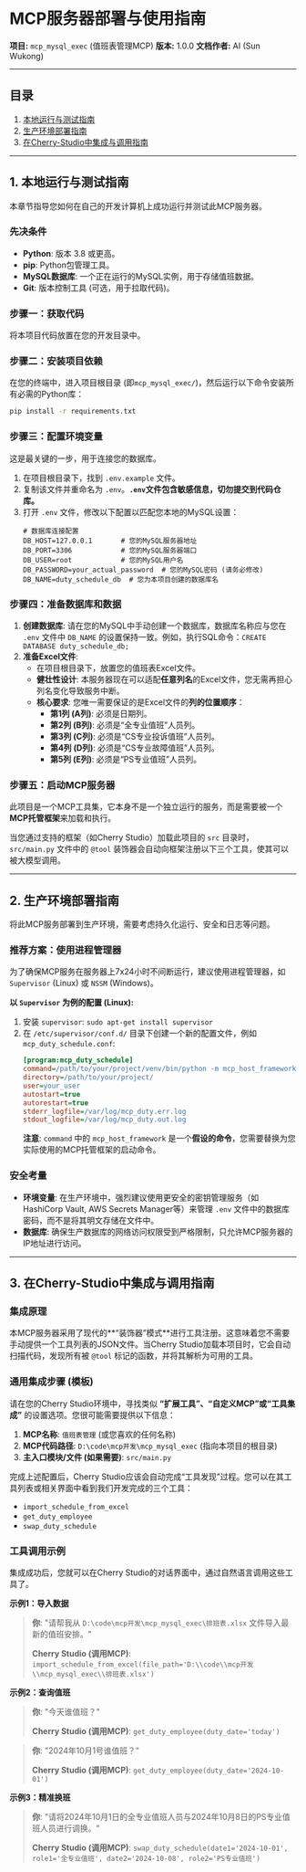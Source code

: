 # MCP服务器部署与使用指南

**项目:** `mcp_mysql_exec` (值班表管理MCP)
**版本:** 1.0.0
**文档作者:** AI (Sun Wukong)

---

## 目录
1.  [本地运行与测试指南](#1-本地运行与测试指南)
2.  [生产环境部署指南](#2-生产环境部署指南)
3.  [在Cherry-Studio中集成与调用指南](#3-在cherry-studio中集成与调用指南)

---

## 1. 本地运行与测试指南

本章节指导您如何在自己的开发计算机上成功运行并测试此MCP服务器。

### **先决条件**
*   **Python**: 版本 3.8 或更高。
*   **pip**: Python包管理工具。
*   **MySQL数据库**: 一个正在运行的MySQL实例，用于存储值班数据。
*   **Git**: 版本控制工具 (可选，用于拉取代码)。

### **步骤一：获取代码**
将本项目代码放置在您的开发目录中。

### **步骤二：安装项目依赖**
在您的终端中，进入项目根目录 (即`mcp_mysql_exec/`)，然后运行以下命令安装所有必需的Python库：
```bash
pip install -r requirements.txt
```

### **步骤三：配置环境变量**
这是最关键的一步，用于连接您的数据库。
1.  在项目根目录下，找到 `.env.example` 文件。
2.  复制该文件并重命名为 `.env`。**`.env`文件包含敏感信息，切勿提交到代码仓库。**
3.  打开 `.env` 文件，修改以下配置以匹配您本地的MySQL设置：
    ```dotenv
    # 数据库连接配置
    DB_HOST=127.0.0.1       # 您的MySQL服务器地址
    DB_PORT=3306            # 您的MySQL服务器端口
    DB_USER=root            # 您的MySQL用户名
    DB_PASSWORD=your_actual_password  # 您的MySQL密码 (请务必修改)
    DB_NAME=duty_schedule_db  # 您为本项目创建的数据库名
    ```

### **步骤四：准备数据库和数据**
1.  **创建数据库**: 请在您的MySQL中手动创建一个数据库，数据库名称应与您在 `.env` 文件中 `DB_NAME` 的设置保持一致。例如，执行SQL命令：`CREATE DATABASE duty_schedule_db;`
2.  **准备Excel文件**: 
    *   在项目根目录下，放置您的值班表Excel文件。
    *   **健壮性设计**: 本服务器现在可以适配**任意列名**的Excel文件，您无需再担心列名变化导致服务中断。
    *   **核心要求**: 您唯一需要保证的是Excel文件的**列的位置顺序**：
        *   **第1列 (A列)**: 必须是日期列。
        *   **第2列 (B列)**: 必须是“全专业值班”人员列。
        *   **第3列 (C列)**: 必须是“CS专业投诉值班”人员列。
        *   **第4列 (D列)**: 必须是“CS专业故障值班”人员列。
        *   **第5列 (E列)**: 必须是“PS专业值班”人员列。

### **步骤五：启动MCP服务器**
此项目是一个MCP工具集，它本身不是一个独立运行的服务，而是需要被一个**MCP托管框架**来加载和执行。

当您通过支持的框架（如Cherry Studio）加载此项目的 `src` 目录时，`src/main.py` 文件中的 `@tool` 装饰器会自动向框架注册以下三个工具，使其可以被大模型调用。

---

## 2. 生产环境部署指南

将此MCP服务部署到生产环境，需要考虑持久化运行、安全和日志等问题。

### **推荐方案：使用进程管理器**
为了确保MCP服务在服务器上7x24小时不间断运行，建议使用进程管理器，如 `Supervisor` (Linux) 或 `NSSM` (Windows)。

**以 `Supervisor` 为例的配置 (Linux):**
1.  安装 `supervisor`: `sudo apt-get install supervisor`
2.  在 `/etc/supervisor/conf.d/` 目录下创建一个新的配置文件，例如 `mcp_duty_schedule.conf`:
    ```ini
    [program:mcp_duty_schedule]
    command=/path/to/your/project/venv/bin/python -m mcp_host_framework --load /path/to/your/project/src
    directory=/path/to/your/project/
    user=your_user
    autostart=true
    autorestart=true
    stderr_logfile=/var/log/mcp_duty.err.log
    stdout_logfile=/var/log/mcp_duty.out.log
    ```
    **注意**: `command` 中的 `mcp_host_framework` 是一个**假设的命令**，您需要替换为您实际使用的MCP托管框架的启动命令。

### **安全考量**
*   **环境变量**: 在生产环境中，强烈建议使用更安全的密钥管理服务（如HashiCorp Vault, AWS Secrets Manager等）来管理 `.env` 文件中的数据库密码，而不是将其明文存储在文件中。
*   **数据库**: 确保生产数据库的网络访问权限受到严格限制，只允许MCP服务器的IP地址进行访问。

---

## 3. 在Cherry-Studio中集成与调用指南

### **集成原理**
本MCP服务器采用了现代的**“装饰器”模式**进行工具注册。这意味着您不需要手动提供一个工具列表的JSON文件。当Cherry Studio加载本项目时，它会自动扫描代码，发现所有被 `@tool` 标记的函数，并将其解析为可用的工具。

### **通用集成步骤 (模板)**
请在您的Cherry Studio环境中，寻找类似 **“扩展工具”、“自定义MCP”或“工具集成”** 的设置选项。您很可能需要提供以下信息：

1.  **MCP名称**: `值班表管理` (或您喜欢的任何名称)
2.  **MCP代码路径**: `D:\code\mcp开发\mcp_mysql_exec` (指向本项目的根目录)
3.  **主入口模块/文件 (如果需要)**: `src/main.py`

完成上述配置后，Cherry Studio应该会自动完成“工具发现”过程。您可以在其工具列表或相关界面中看到我们开发完成的三个工具：
*   `import_schedule_from_excel`
*   `get_duty_employee`
*   `swap_duty_schedule`

### **工具调用示例**
集成成功后，您就可以在Cherry Studio的对话界面中，通过自然语言调用这些工具了。

**示例1：导入数据**
> **你**: "请帮我从 `D:\code\mcp开发\mcp_mysql_exec\排班表.xlsx` 文件导入最新的值班安排。"
>
> **Cherry Studio (调用MCP)**: `import_schedule_from_excel(file_path='D:\\code\\mcp开发\\mcp_mysql_exec\\排班表.xlsx')`

**示例2：查询值班**
> **你**: "今天谁值班？"
>
> **Cherry Studio (调用MCP)**: `get_duty_employee(duty_date='today')`

> **你**: "2024年10月1号谁值班？"
>
> **Cherry Studio (调用MCP)**: `get_duty_employee(duty_date='2024-10-01')`

**示例3：精准换班**
> **你**: "请将2024年10月1日的全专业值班人员与2024年10月8日的PS专业值班人员进行调换。"
>
> **Cherry Studio (调用MCP)**: `swap_duty_schedule(date1='2024-10-01', role1='全专业值班', date2='2024-10-08', role2='PS专业值班')` 
